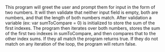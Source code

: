 This program will greet the user and prompt them for input in the form of two numbers. It will then validate that neither input field is empty, both are numbers, and that the length of both numbers match. After validation a variable (ex: var sumToCompare = 0) is initialized to store the sum of the first indexes. The program then iterates over both numbers, stores the sum of the first two indexes in sumToCompare, and then compares that to the other index sums. If they all match the program returns true. If they do not match on any iteration of the loop, the program will return false. 
